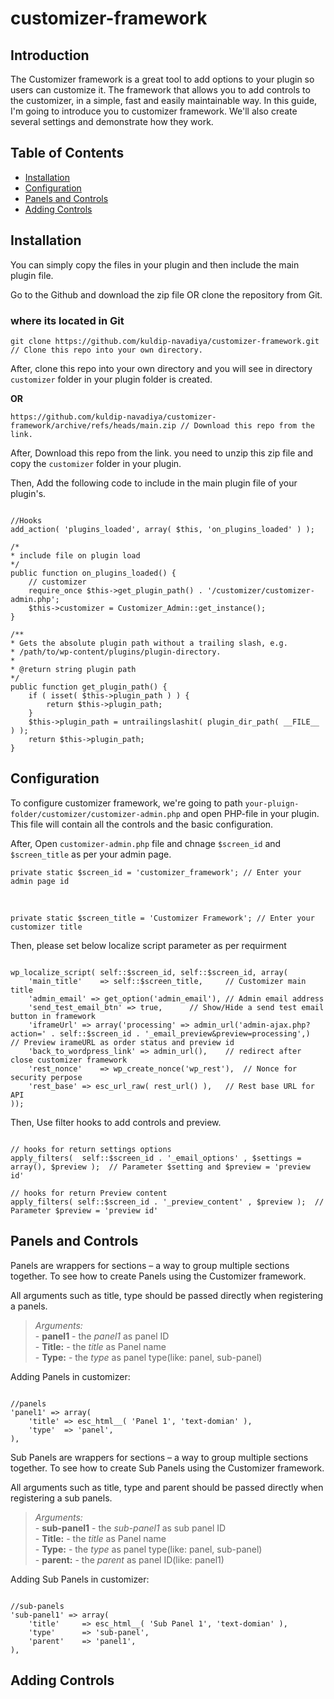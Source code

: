 # customizer-framework
## Introduction
The Customizer framework is a great tool to add options to your plugin so users can customize it. The framework that allows you to add controls to the customizer, in a simple, fast and easily maintainable way. In this guide, I'm going to introduce you to customizer framework. We'll also create several settings and demonstrate how they work.

## Table of Contents

- [Installation](#installation)
- [Configuration](#configuration)
- [Panels and Controls](#panels-and-sections)
- [Adding Controls](#adding-controls)

## Installation
You can simply copy the files in your plugin and then include the main plugin file.

Go to the Github and download the zip file OR clone the repository from Git.

### where its located in Git
<pre><code>git clone https://github.com/kuldip-navadiya/customizer-framework.git  // Clone this repo into your own directory.</code></pre>
After, clone this repo into your own directory and you will see in directory `customizer` folder in your plugin folder is created.
<p><strong>OR</strong></p>
<pre><code>https://github.com/kuldip-navadiya/customizer-framework/archive/refs/heads/main.zip // Download this repo from the link.</code></pre>

After, Download this repo from the link. you need to unzip this zip file and copy the `customizer` folder in your plugin.

Then, Add the following code to include in the main plugin file of your plugin's.
<pre><code>
//Hooks
add_action( 'plugins_loaded', array( $this, 'on_plugins_loaded' ) );

/*
* include file on plugin load
*/
public function on_plugins_loaded() {
	// customizer
	require_once $this->get_plugin_path() . '/customizer/customizer-admin.php';	
	$this->customizer = Customizer_Admin::get_instance();
}
	
/**
* Gets the absolute plugin path without a trailing slash, e.g.
* /path/to/wp-content/plugins/plugin-directory.
*
* @return string plugin path
*/
public function get_plugin_path() {
	if ( isset( $this->plugin_path ) ) {
		return $this->plugin_path;
	}
	$this->plugin_path = untrailingslashit( plugin_dir_path( __FILE__ ) );
	return $this->plugin_path;
}
</code></pre>

## Configuration
To configure customizer framework, we're going to path `your-pluign-folder/customizer/customizer-admin.php` and open PHP-file in your plugin. This file will contain all the controls and the basic configuration.

After, Open `customizer-admin.php` file and chnage `$screen_id` and `$screen_title` as per your admin page.

<pre><code>private static $screen_id = 'customizer_framework'; // Enter your admin page id</code></pre><br>
<pre><code>private static $screen_title = 'Customizer Framework'; // Enter your customizer title</code></pre>

Then, please set below localize script parameter as per requirment
<pre><code>
wp_localize_script( self::$screen_id, self::$screen_id, array(
	'main_title'	=> self::$screen_title,		// Customizer main title
	'admin_email' => get_option('admin_email'),	// Admin email address
	'send_test_email_btn' => true,		// Show/Hide a send test email button in framework
	'iframeUrl'	=> array('processing' => admin_url('admin-ajax.php?action=' . self::$screen_id . '_email_preview&preview=processing',)	// Preview irameURL as order status and preview id
	'back_to_wordpress_link' => admin_url(),	// redirect after close customizer framework
	'rest_nonce'	=> wp_create_nonce('wp_rest'),	// Nonce for security perpose
	'rest_base'	=> esc_url_raw( rest_url() ),	// Rest base URL for API
));
</code></pre>

Then, Use filter hooks to add controls and preview.
<pre><code>
// hooks for return settings options
apply_filters(  self::$screen_id . '_email_options' , $settings = array(), $preview );	// Parameter $setting and $preview = 'preview id'

// hooks for return Preview content
apply_filters( self::$screen_id . '_preview_content' , $preview );	// Parameter $preview = 'preview id'
</code></pre>

## Panels and Controls
Panels are wrappers for sections – a way to group multiple sections together. To see how to create Panels using the Customizer framework.

All arguments such as title, type should be passed directly when registering a panels.

> *Arguments:*<br>
	- **panel1** - the *panel1* as panel ID<br>
	- **Title:** - the *title* as Panel name<br>
	- **Type:** - the *type* as panel type(like: panel, sub-panel)

Adding Panels in customizer:
<pre><code>
//panels
'panel1' => array(
	'title'	=> esc_html__( 'Panel 1', 'text-domian' ),
	'type'	=> 'panel',
),
</code></pre>

Sub Panels are wrappers for sections – a way to group multiple sections together. To see how to create Sub Panels using the Customizer framework.

All arguments such as title, type and parent should be passed directly when registering a sub panels.

> *Arguments:*<br>
	- **sub-panel1** - the *sub-panel1* as sub panel ID<br>
	- **Title:** - the *title* as Panel name<br>
	- **Type:** - the *type* as panel type(like: panel, sub-panel)<br>
	- **parent:** - the *parent* as panel ID(like: panel1)

Adding Sub Panels in customizer:
<pre><code>
//sub-panels
'sub-panel1' => array(
	'title'		=> esc_html__( 'Sub Panel 1', 'text-domian' ),
	'type'		=> 'sub-panel',
	'parent'	=> 'panel1',
),
</code></pre>

## Adding Controls

